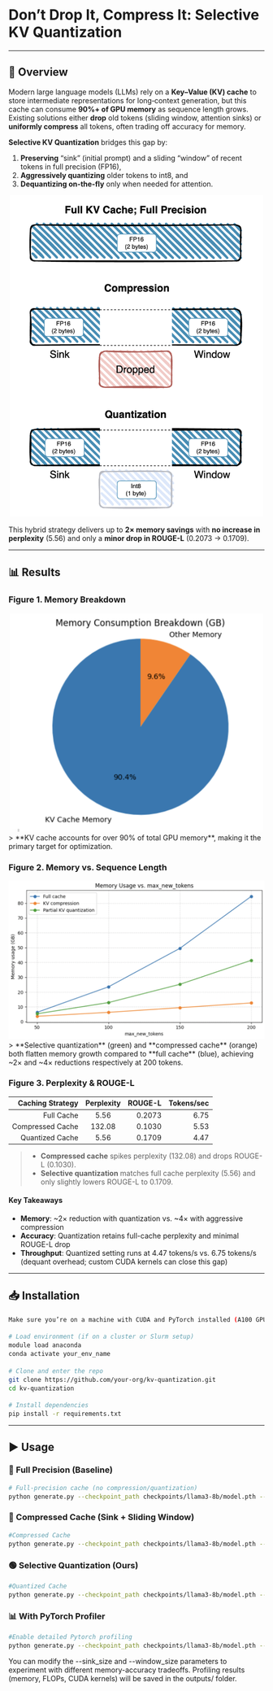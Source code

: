 # Don’t Drop It, Compress It: Selective KV Quantization
---

## 🚀 Overview

Modern large language models (LLMs) rely on a **Key–Value (KV) cache** to store intermediate representations for long‐context generation, but this cache can consume **90%+ of GPU memory** as sequence length grows. Existing solutions either **drop** old tokens (sliding window, attention sinks) or **uniformly compress** all tokens, often trading off accuracy for memory.

**Selective KV Quantization** bridges this gap by:

1. **Preserving** “sink” (initial prompt) and a sliding “window” of recent tokens in full precision (FP16),  
2. **Aggressively quantizing** older tokens to int8, and  
3. **Dequantizing on‐the‐fly** only when needed for attention.

<div align="center">
  <img src="images/different_models.png" alt="drawing" width="500"/>
</div>

This hybrid strategy delivers up to **2× memory savings** with **no increase in perplexity** (5.56) and only a **minor drop in ROUGE-L** (0.2073 → 0.1709).

---

## 📊 Results

### Figure 1. Memory Breakdown  
<div align="center">
  <img src="images/memory_consumption.png" alt="KV Cache Memory Breakdown (Fig.1)" width="500"/>
</div>
> **KV cache accounts for over 90% of total GPU memory**, making it the primary target for optimization.

### Figure 2. Memory vs. Sequence Length  
<div align="center">
  <img src="images/memory_vs_new_tokens.png" alt="Memory Usage vs max_new_tokens (Fig.2)" width="700"/>
</div>
> **Selective quantization** (green) and **compressed cache** (orange) both flatten memory growth compared to **full cache** (blue), achieving ~2× and ~4× reductions respectively at 200 tokens.

### Figure 3. Perplexity & ROUGE-L  
| Caching Strategy | Perplexity| ROUGE-L| Tokens/sec |
| ----------------:|:---------:| ------:| ----------:|
|     Full Cache   |    5.56   | 0.2073 |    6.75    |
| Compressed Cache |   132.08  | 0.1030 |    5.53    |
|  Quantized Cache |    5.56   | 0.1709 |    4.47    |

> - **Compressed cache** spikes perplexity (132.08) and drops ROUGE-L (0.1030).  
> - **Selective quantization** matches full cache perplexity (5.56) and only slightly lowers ROUGE-L to 0.1709.

#### Key Takeaways

- **Memory**: ~2× reduction with quantization vs. ~4× with aggressive compression  
- **Accuracy**: Quantization retains full-cache perplexity and minimal ROUGE-L drop  
- **Throughput**: Quantized setting runs at 4.47 tokens/s vs. 6.75 tokens/s (dequant overhead; custom CUDA kernels can close this gap)

---

## 📥 Installation

```bash
Make sure you’re on a machine with CUDA and PyTorch installed (A100 GPU recommended).

# Load environment (if on a cluster or Slurm setup)
module load anaconda
conda activate your_env_name

# Clone and enter the repo
git clone https://github.com/your-org/kv-quantization.git
cd kv-quantization

# Install dependencies
pip install -r requirements.txt
```

---

## ▶️ Usage

### 🔹 Full Precision (Baseline)

```bash
# Full-precision cache (no compression/quantization)
python generate.py --checkpoint_path checkpoints/llama3-8b/model.pth --prompt "Once upon a time,..." --max_new_tokens 200 --device cuda
```

### 🔸 Compressed Cache (Sink + Sliding Window)

```bash
#Compressed Cache
python generate.py --checkpoint_path checkpoints/llama3-8b/model.pth --prompt "Once upon a time,..." compress_kv --sink_size 16 --window_size 32 --max_new_tokens 200 --device cuda
```

### 🟢 Selective Quantization (Ours)

```bash
#Quantized Cache
python generate.py --checkpoint_path checkpoints/llama3-8b/model.pth --prompt "Once upon a time,..." quantize_kv --sink_size 16 --window_size 32 --max_new_tokens 200 --device cuda
```

### 📊 With PyTorch Profiler

```bash
#Enable detailed Pytorch profiling
python generate.py --checkpoint_path checkpoints/llama3-8b/model.pth --prompt "Once upon a time,..." quantize_kv --sink_size 16 --window_size 32 --max_new_tokens 200 --device cuda --profile run
```

You can modify the --sink_size and --window_size parameters to experiment with different memory-accuracy tradeoffs. Profiling results (memory, FLOPs, CUDA kernels) will be saved in the outputs/ folder.

